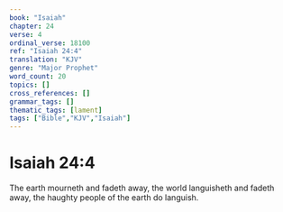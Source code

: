 ```yaml
---
book: "Isaiah"
chapter: 24
verse: 4
ordinal_verse: 18100
ref: "Isaiah 24:4"
translation: "KJV"
genre: "Major Prophet"
word_count: 20
topics: []
cross_references: []
grammar_tags: []
thematic_tags: [lament]
tags: ["Bible","KJV","Isaiah"]
---
```


# Isaiah 24:4

The earth mourneth and fadeth away, the world languisheth and fadeth away, the haughty people of the earth do languish.
